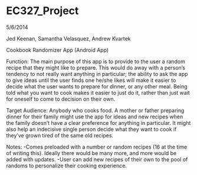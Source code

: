 EC327_Project
=============
5/6/2014

Jed Keenan, Samantha Velasquez, Andrew Kvartek

Cookbook Randomizer App
(Android App)

Function: 
The main purpose of this app is to provide to the user a random recipe that they might like to prepare. This would do away with a person’s tendency to not really want anything in particular; the ability to ask the app to give ideas until the user finds one he/she likes will make it easier to decide what the user wants to prepare for dinner, or any other meal. Being told what you want to cook makes it easier to just do it, rather than just wait for oneself to come to decision on their own.

Target Audience: 
Anybody who cooks food. A mother or father preparing dinner for their family might use the app for ideas and new recipes when the family doesn’t have a clear preference for anything in particular. It might also help an indecisive single person decide what they want to cook if they’ve grown tired of the same old recipes. 

Notes:
-Comes preloaded with a number or random recipes (16 at the time of writing this). Ideally there would be many more, and more would be added with updates.
-User can add new recipes of their own to the pool of randoms to personalize their cooking experience.

